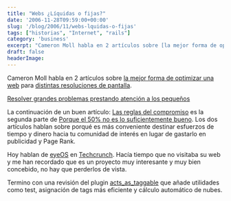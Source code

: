 ```yaml
---
title: "Webs ¿Líquidas o fijas?"
date: '2006-11-28T09:59:00+00:00'
slug: '/blog/2006/11/webs-lquidas-o-fijas'
tags: ["historias", "Internet", "rails"]
category: 'business'
excerpt: "Cameron Moll habla en 2 artículos sobre [la mejor forma de optimizar una web]( para [distintas resoluciones de pantalla]("
draft: false
headerImage:
---
```

Cameron Moll habla en 2 artículos sobre [la mejor forma de optimizar una web](http://www.cameronmoll.com/archives/001224.html) para [distintas resoluciones de pantalla](http://www.cameronmoll.com/archives/001220.html).

[Resolver grandes problemas prestando atención a los pequeños](http://www.37signals.com/svn/posts/127-solving-big-problems-by-paying-attention-to-small-things)

La continuación de un buen artículo: [Las reglas del compromiso](http://www.thinkvitamin.com/features/webapps/the-rules-of-engagement) es la segunda parte de [Porque el 50% no es lo suficientemente bueno](http://www.thinkvitamin.com/features/biz/why-50-isnt-good-enough). Los dos artículos hablan sobre porqué es más conveniente destinar esfuerzos de tiempo y dinero hacia tu comunidad de interés en lugar de gastarlo en publicidad y Page Rank.

Hoy hablan de [eyeOS](http://www.eyeos.info/) en [Techcrunch](http://www.techcrunch.com/2006/11/27/eyeos-open-source-webos-for-the-masses/). Hacía tiempo que no visitaba su web y me han recordado que es un proyecto muy interesante y muy bien concebido, no hay que perderlos de vista.

Termino con una revisión del plugin [acts\_as\_taggable](http://www.agilewebdevelopment.com/plugins/acts_as_taggable_on_steroids) que añade utilidades como test, asignación de tags más eficiente y cálculo automático de nubes.
